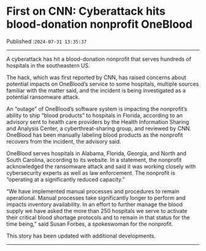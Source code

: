 # First on CNN: Cyberattack hits blood-donation nonprofit OneBlood

Published :`2024-07-31 13:35:37`

---

A cyberattack has hit a blood-donation nonprofit that serves hundreds of hospitals in the southeastern US.

The hack, which was first reported by CNN, has raised concerns about potential impacts on OneBlood’s service to some hospitals, multiple sources familiar with the matter said, and the incident is being investigated as a potential ransomware attack.

An “outage” of OneBlood’s software system is impacting the nonprofit’s ability to ship “blood products” to hospitals in Florida, according to an advisory sent to health care providers by the Health Information Sharing and Analysis Center, a cyberthreat-sharing group, and reviewed by CNN. OneBlood has been manually labeling blood products as the nonprofit recovers from the incident, the advisory said.

OneBlood serves hospitals in Alabama, Florida, Georgia, and North and South Carolina, according to its website. In a statement, the nonprofit acknowledged the ransomware attack and said it was working closely with cybersecurity experts as well as law enforcement. The nonprofit is “operating at a significantly reduced capacity.”

“We have implemented manual processes and procedures to remain operational. Manual processes take significantly longer to perform and impacts inventory availability. In an effort to further manage the blood supply we have asked the more than 250 hospitals we serve to activate their critical blood shortage protocols and to remain in that status for the time being,” said Susan Forbes, a spokeswoman for the nonprofit.

This story has been updated with additional developments.

---

